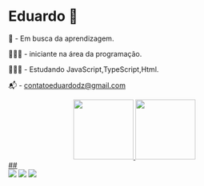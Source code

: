 # Eduardo 👋

🚀 - Em busca da aprendizagem.

👨🏻‍💻 - iniciante na área da programação.

👨🏻‍🏫 - Estudando JavaScript,TypeScript,Html.

📬 - contatoeduardodz@gmail.com

<div align="center">
  <a href="https://github.com/eduardodzn">
  <img height="120em" src="https://github-readme-stats.vercel.app/api?username=eduardodzn&show_icons=true&theme=dracula&include_all_commits=true&count_private=true"/>
  <img height="120em" src="https://github-readme-stats.vercel.app/api/top-langs/?username=eduardodzn&layout=compact&langs_count=7&theme=dracula"/>
</div>
##
 
<div> 
  <a href="https://www.instagram.com/eduardo.bsb_/" target="_blank"><img src="https://img.shields.io/badge/-Instagram-%23E4405F?style=for-the-badge&logo=instagram&logoColor=white" target="_blank"></a>
  <a href = "mailto:contatoeduardodz@gmail.com"><img src="https://img.shields.io/badge/-Gmail-%23333?style=for-the-badge&logo=gmail&logoColor=white" target="_blank"></a>
  <a href="https://www.linkedin.com/in/eduardo-kusumoto-793b34214" target="_blank"><img src="https://img.shields.io/badge/-LinkedIn-%230077B5?style=for-the-badge&logo=linkedin&logoColor=white" target="_blank"></a>  
</div>
